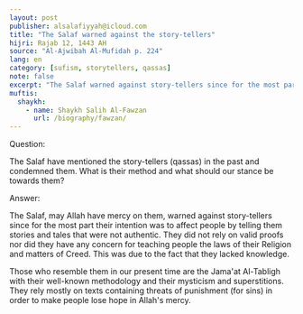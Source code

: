 ```yaml
---
layout: post
publisher: alsalafiyyah@icloud.com
title: "The Salaf warned against the story-tellers"
hijri: Rajab 12, 1443 AH
source: "Al-Ajwibah Al-Mufidah p. 224"
lang: en
category: [sufism, storytellers, qassas]
note: false
excerpt: "The Salaf warned against story-tellers since for the most part their intention was to affect people by telling them stories and tales that were not authentic. They did not rely on valid proofs nor did they have any concern for teaching people the laws of their Religion and matters of Creed."
muftis:
  shaykh: 
    - name: Shaykh Salih Al-Fawzan
      url: /biography/fawzan/
--- 
```


Question: 

The Salaf have mentioned the story-tellers (qassas) in the past and condemned them. What is their method and what should our stance be towards them? 

Answer: 

The Salaf, may Allah have mercy on them, warned against story-tellers since for the most part their intention was to affect people by telling them stories and tales that were not authentic. They did not rely on valid proofs nor did they have any concern for teaching people the laws of their Religion and matters of Creed. This was due to the fact that they lacked knowledge. 

Those who resemble them in our present time are the Jama'at Al-Tabligh with their well-known methodology and their mysticism and superstitions. They rely mostly on texts containing threats of punishment (for sins) in order to make people lose hope in Allah's mercy.
